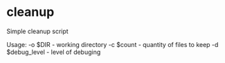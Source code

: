 # cleanup
Simple cleanup script

Usage:
 -o $DIR - working directory
 -c $count - quantity of files to keep
 -d $debug_level - level of debuging
